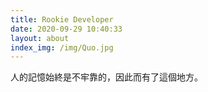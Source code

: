 ```yaml
---
title: Rookie Developer
date: 2020-09-29 10:40:33
layout: about
index_img: /img/Quo.jpg
---
```

人的記憶始終是不牢靠的，因此而有了這個地方。